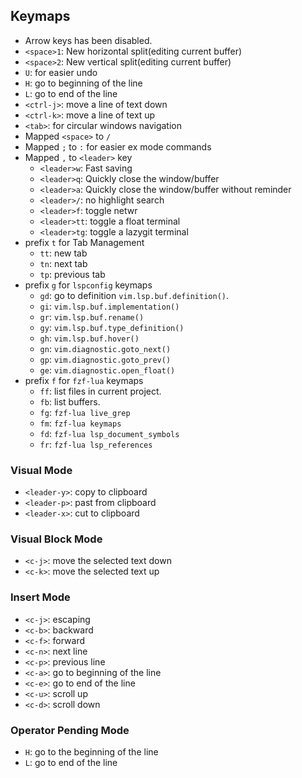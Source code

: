 ## Keymaps

- Arrow keys has been disabled.
- `<space>1`: New horizontal split(editing current buffer)
- `<space>2`: New vertical split(editing current buffer)
- `U`: for easier undo
- `H`: go to beginning of the line
- `L`: go to end of the line
- `<ctrl-j>`: move a line of text down
- `<ctrl-k>`: move a line of text up
- `<tab>`: for circular windows navigation
- Mapped `<space>` to `/`
- Mapped `;` to `:` for easier ex mode commands
- Mapped `,` to `<leader>` key
  - `<leader>w`: Fast saving
  - `<leader>q`: Quickly close the window/buffer
  - `<leader>a`: Quickly close the window/buffer without reminder
  - `<leader>/`: no highlight search
  - `<leader>f`: toggle netwr
  - `<leader>tt`: toggle a float terminal
  - `<leader>tg`: toggle a lazygit terminal
- prefix `t` for Tab Management
  - `tt`: new tab
  - `tn`: next tab
  - `tp`: previous tab
- prefix `g` for `lspconfig` keymaps
  - `gd`: go to definition `vim.lsp.buf.definition()`.
  - `gi`: `vim.lsp.buf.implementation()`
  - `gr`: `vim.lsp.buf.rename()`
  - `gy`: `vim.lsp.buf.type_definition()`
  - `gh`: `vim.lsp.buf.hover()`
  - `gn`: `vim.diagnostic.goto_next()`
  - `gp`: `vim.diagnostic.goto_prev()`
  - `ge`: `vim.diagnostic.open_float()`
- prefix `f` for `fzf-lua` keymaps
  - `ff`: list files in current project.
  - `fb`: list buffers.
  - `fg`: `fzf-lua live_grep`
  - `fm`: `fzf-lua keymaps`
  - `fd`: `fzf-lua lsp_document_symbols`
  - `fr`: `fzf-lua lsp_references`

### Visual Mode

- `<leader-y>`: copy to clipboard
- `<leader-p>`: past from clipboard
- `<leader-x>`: cut to clipboard

### Visual Block Mode

- `<c-j>`: move the selected text down
- `<c-k>`: move the selected text up

### Insert Mode

- `<c-j>`: escaping
- `<c-b>`: backward
- `<c-f>`: forward
- `<c-n>`: next line
- `<c-p>`: previous line
- `<c-a>`: go to beginning of the line
- `<c-e>`: go to end of the line
- `<c-u>`: scroll up
- `<c-d>`: scroll down

### Operator Pending Mode

- `H`: go to the beginning of the line
- `L`: go to end of the line
